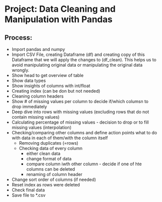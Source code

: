 

# Project: Data Cleaning and Manipulation with Pandas

## Process:

* Import pandas and numpy
* Import CSV File, creating Dataframe (df) and creating copy of this Dataframe that we will apply the changes to (df_clean). This helps us to avoid manipulating original data or manipulating the original data wrongly.
* Show head to get overview of table
* Show data types
* Show insights of columns with int/float
* Creating index (can be don but not needed)
* Cleaning column headers
* Show # of missing values per column to decide if/which columsn to drop immediately
* Deep dive into rows with missing values (excluding rows that do not contain missing values)
* Calculating percentage of missing values - decision to drop or to fill missing values (interpolation)
* Checking/comparing other columns and define action points what to do with data in each of them/with the column itself
    * Removing duplicates (=rows)
    * Checking data of every column
        * either clean data
        * change format of data
        * compare column iwth other column - decide if one of hte columns can be deleted
        * renaming of column header
* Change sort order of columns (if needed)
* Reset index as rows were deleted
* Check final data
* Save file to *.csv


